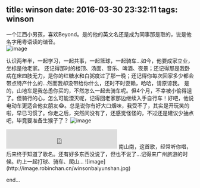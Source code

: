 title: winson
date: 2016-03-30 23:32:11
tags: winson
---

一个江西小男孩，喜欢Beyond。是的他的英文名还是成为同事那是取的，说是他名字用粤语读的谐音。	
![image](http://image.robinchan.cn/winsonbicycle.jpg)
<!-- more -->	
认识两年半，一起学习，一起共事，一起篮球，一起骑车...如今，他要成家立业，坐标是他老家。 还记得那时的楼顶、汤面、音乐、啤酒、夜景；还记得那是我卧病在床四肢无力，是你的红糖水和白粥度过了那一晚；还记得你每次回家多少都会带点特产什么的...然而我却没带给你什么，还时不时耍赖，哈哈，请原谅我。
是的，山地车是我怂恿你买的，不然怎么一起去骑车呢。但4个月，不幸被小偷得逞了。但骑行的心，怎么可能湮灭呢，记得回老家那边继续入手自行车！好吧，他说电动车更适合他女朋友😂。总是说你有好大口烟味，我受不了，其实是开玩笑的啦，早已习惯了。你走之后，突然间没有了，还感觉怪怪的，不过还是建议少抽点吧，毕竟要准备生猴子了？
	![image](http://image.robinchan.cn/winsondouble.jpg)
	
<iframe frameborder="no" border="0" marginwidth="0" marginheight="0" width=298 height=52 src="http://music.163.com/outchain/player?type=1&id=3027098&auto=1&height=32"></iframe>
南山南，这首歌，经常听你唱，后来终于知道了歌名。还有好多东西没说了，但也不说了...记得来广州旅游的时候。约上一起打球、骑车、爬山...
	![image](http://image.robinchan.cn/winsonbaiyunshan.jpg)

end...



